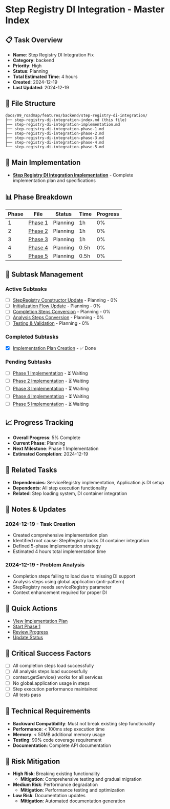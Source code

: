 # Step Registry DI Integration - Master Index

## 📋 Task Overview
- **Name**: Step Registry DI Integration Fix
- **Category**: backend
- **Priority**: High
- **Status**: Planning
- **Total Estimated Time**: 4 hours
- **Created**: 2024-12-19
- **Last Updated**: 2024-12-19

## 📁 File Structure
```
docs/09_roadmap/features/backend/step-registry-di-integration/
├── step-registry-di-integration-index.md (this file)
├── step-registry-di-integration-implementation.md
├── step-registry-di-integration-phase-1.md
├── step-registry-di-integration-phase-2.md
├── step-registry-di-integration-phase-3.md
├── step-registry-di-integration-phase-4.md
└── step-registry-di-integration-phase-5.md
```

## 🎯 Main Implementation
- **[Step Registry DI Integration Implementation](./step-registry-di-integration-implementation.md)** - Complete implementation plan and specifications

## 📊 Phase Breakdown
| Phase | File | Status | Time | Progress |
|-------|------|--------|------|----------|
| 1 | [Phase 1](./step-registry-di-integration-phase-1.md) | Planning | 1h | 0% |
| 2 | [Phase 2](./step-registry-di-integration-phase-2.md) | Planning | 1h | 0% |
| 3 | [Phase 3](./step-registry-di-integration-phase-3.md) | Planning | 1h | 0% |
| 4 | [Phase 4](./step-registry-di-integration-phase-4.md) | Planning | 0.5h | 0% |
| 5 | [Phase 5](./step-registry-di-integration-phase-5.md) | Planning | 0.5h | 0% |

## 🔄 Subtask Management
### Active Subtasks
- [ ] [StepRegistry Constructor Update](./step-registry-di-integration-phase-1.md) - Planning - 0%
- [ ] [Initialization Flow Update](./step-registry-di-integration-phase-2.md) - Planning - 0%
- [ ] [Completion Steps Conversion](./step-registry-di-integration-phase-3.md) - Planning - 0%
- [ ] [Analysis Steps Conversion](./step-registry-di-integration-phase-4.md) - Planning - 0%
- [ ] [Testing & Validation](./step-registry-di-integration-phase-5.md) - Planning - 0%

### Completed Subtasks
- [x] [Implementation Plan Creation](./step-registry-di-integration-implementation.md) - ✅ Done

### Pending Subtasks
- [ ] [Phase 1 Implementation](./step-registry-di-integration-phase-1.md) - ⏳ Waiting
- [ ] [Phase 2 Implementation](./step-registry-di-integration-phase-2.md) - ⏳ Waiting
- [ ] [Phase 3 Implementation](./step-registry-di-integration-phase-3.md) - ⏳ Waiting
- [ ] [Phase 4 Implementation](./step-registry-di-integration-phase-4.md) - ⏳ Waiting
- [ ] [Phase 5 Implementation](./step-registry-di-integration-phase-5.md) - ⏳ Waiting

## 📈 Progress Tracking
- **Overall Progress**: 5% Complete
- **Current Phase**: Planning
- **Next Milestone**: Phase 1 Implementation
- **Estimated Completion**: 2024-12-19

## 🔗 Related Tasks
- **Dependencies**: ServiceRegistry implementation, Application.js DI setup
- **Dependents**: All step execution functionality
- **Related**: Step loading system, DI container integration

## 📝 Notes & Updates
### 2024-12-19 - Task Creation
- Created comprehensive implementation plan
- Identified root cause: StepRegistry lacks DI container integration
- Defined 5-phase implementation strategy
- Estimated 4 hours total implementation time

### 2024-12-19 - Problem Analysis
- Completion steps failing to load due to missing DI support
- Analysis steps using global.application (anti-pattern)
- StepRegistry needs serviceRegistry parameter
- Context enhancement required for proper DI

## 🚀 Quick Actions
- [View Implementation Plan](./step-registry-di-integration-implementation.md)
- [Start Phase 1](./step-registry-di-integration-phase-1.md)
- [Review Progress](#progress-tracking)
- [Update Status](#notes--updates)

## 🎯 Critical Success Factors
- [ ] All completion steps load successfully
- [ ] All analysis steps load successfully  
- [ ] context.getService() works for all services
- [ ] No global.application usage in steps
- [ ] Step execution performance maintained
- [ ] All tests pass

## 🔧 Technical Requirements
- **Backward Compatibility**: Must not break existing step functionality
- **Performance**: < 100ms step execution time
- **Memory**: < 50MB additional memory usage
- **Testing**: 90% code coverage requirement
- **Documentation**: Complete API documentation

## 🚨 Risk Mitigation
- **High Risk**: Breaking existing functionality
  - **Mitigation**: Comprehensive testing and gradual migration
- **Medium Risk**: Performance degradation
  - **Mitigation**: Performance testing and optimization
- **Low Risk**: Documentation updates
  - **Mitigation**: Automated documentation generation 